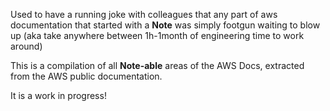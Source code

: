 Used to have a running joke with colleagues that any part of aws documentation that started with a **Note** was simply footgun waiting to blow up (aka take anywhere between 1h-1month of engineering time to work around)

This is a compilation of all **Note-able** areas of the AWS Docs, extracted from the AWS public documentation.

It is a work in progress!